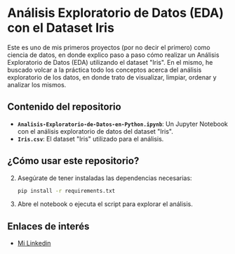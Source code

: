 # Análisis Exploratorio de Datos (EDA) con el Dataset Iris

Este es uno de mis primeros proyectos (por no decir el primero) como ciencia de datos, en donde explico paso a paso cómo realizar un Análisis Exploratorio de Datos (EDA) utilizando el dataset "Iris". En el mismo, he buscado volcar a la práctica todo los conceptos acerca del análisis exploratorio de los datos, en donde trato de visualizar, limpiar, ordenar y analizar los mismos.

## Contenido del repositorio

- **`Analisis-Exploratorio-de-Datos-en-Python.ipynb`**: Un Jupyter Notebook con el análisis exploratorio de datos del dataset "Iris".
- **`Iris.csv`**: El dataset "Iris" utilizado para el análisis.

## ¿Cómo usar este repositorio?
   
2. Asegúrate de tener instaladas las dependencias necesarias:
   ```bash
   pip install -r requirements.txt

3. Abre el notebook o ejecuta el script para explorar el análisis.

## Enlaces de interés

- <a href="https://www.linkedin.com/in/thiagoigdominguez2020/" target="_blank">Mi Linkedin</a>
